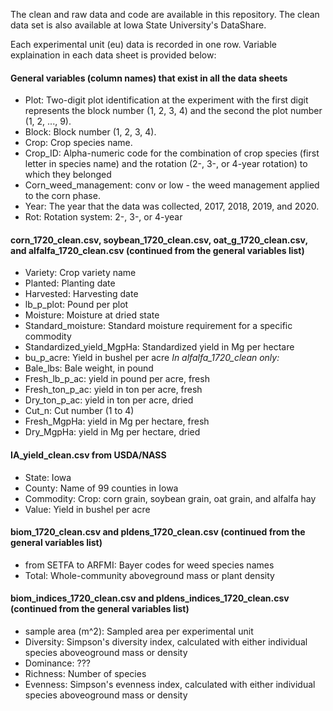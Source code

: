 The clean and raw data and code are available in this repository. The clean data set is also available at Iowa State University's DataShare.

Each experimental unit (eu) data is recorded in one row. Variable explaination in each data sheet is provided below:

#### General variables (column names) that exist in all the data sheets

+ Plot: Two-digit plot identification at the experiment with the first digit represents the block number (1, 2, 3, 4) and the second the plot number (1, 2, ..., 9).
+ Block: Block number (1, 2, 3, 4).
+ Crop: Crop species name.
+ Crop_ID: Alpha-numeric code for the combination of crop species (first letter in species name) and the rotation (2-, 3-, or 4-year rotation) to which they belonged
+ Corn_weed_management: conv or low - the weed management applied to the corn phase.
+ Year: The year that the data was collected, 2017, 2018, 2019, and 2020.
+ Rot: Rotation system: 2-, 3-, or 4-year


#### corn_1720_clean.csv, soybean_1720_clean.csv, oat_g_1720_clean.csv, and alfalfa_1720_clean.csv (continued from the general variables list)
+ Variety: Crop variety name
+ Planted: Planting date
+ Harvested: Harvesting date
+ lb_p_plot: Pound per plot
+ Moisture: Moisture at dried state
+ Standard_moisture: Standard moisture requirement for a specific commodity
+ Standardized_yield_MgpHa: Standardized yield in Mg per hectare
+ bu_p_acre: Yield in bushel per acre
*In alfalfa_1720_clean only:*
+ Bale_lbs: Bale weight, in pound
+ Fresh_lb_p_ac: yield in pound per acre, fresh
+ Fresh_ton_p_ac: yield in ton per acre, fresh
+ Dry_ton_p_ac: yield in ton per acre, dried
+ Cut_n: Cut number (1 to 4) 
+ Fresh_MgpHa: yield in Mg per hectare, fresh
+ Dry_MgpHa: yield in Mg per hectare, dried 

#### IA_yield_clean.csv from USDA/NASS 
+ State: Iowa
+ County: Name of 99 counties in Iowa
+ Commodity: Crop: corn grain, soybean grain, oat grain, and alfalfa hay
+ Value: Yield in bushel per acre

#### biom_1720_clean.csv and pldens_1720_clean.csv (continued from the general variables list)
+ from SETFA to ARFMI: Bayer codes for weed species names  
+ Total: Whole-community aboveground mass or plant density

#### biom_indices_1720_clean.csv and pldens_indices_1720_clean.csv (continued from the general variables list)
+ sample area (m^2): Sampled area per experimental unit
+ Diversity: Simpson's diversity index, calculated with either individual species aboveoground mass or density
+ Dominance: ???
+ Richness: Number of species 
+ Evenness: Simpson's evenness index, calculated with either individual species aboveoground mass or density
